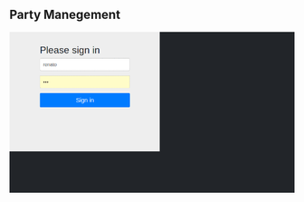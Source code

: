 <h2>Party Manegement</h2>

<p align="center">
  <img src="https://github.com/renatogondin/list-of-guests-spring-and-thymeleaf/blob/master/gestao-festa.gif" alt="animated" />
</p>
